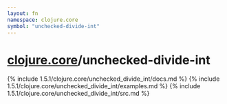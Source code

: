 ```yaml
---
layout: fn
namespace: clojure.core
symbol: "unchecked-divide-int"
---
```


# [clojure.core](../)/unchecked-divide-int

{% include 1.5.1/clojure.core/unchecked_divide_int/docs.md %}
{% include 1.5.1/clojure.core/unchecked_divide_int/examples.md %}
{% include 1.5.1/clojure.core/unchecked_divide_int/src.md %}

